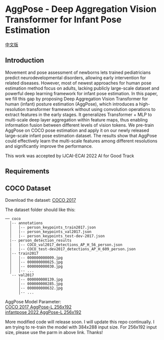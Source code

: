 # AggPose - Deep Aggregation Vision Transformer for Infant Pose Estimation    

[中文版](https://github.com/SZAR-LAB/AggPose/blob/main/CHINESE_README.md)  

## Introduction     

Movement and pose assessment of newborns lets trained pediatricians predict neurodevelopmental disorders, allowing early intervention for related diseases. However, most of newest approaches for human pose estimation method focus on adults, lacking publicly large-scale dataset and powerful deep learning framework for infant pose estimation. In this paper, we fill this gap by proposing Deep Aggregation Vision Transformer for human (infant) posture estimation (AggPose), which introduces a high-resolution transformer framework without using convolution operations to extract features in the early stages. It generalizes Transformer + MLP to multi-scale deep layer aggregation within feature maps, thus enabling information fusion between different levels of vision tokens. We pre-train AggPose on COCO pose estimation and apply it on our newly released large-scale infant pose estimation dataset. The results show that AggPose could effectively learn the multi-scale features among different resolutions and significantly improve the performance.  

This work was accepted by IJCAI-ECAI 2022 AI for Good Track

## Requirements


## COCO Dataset

Download the dataset: [COCO 2017](https://cocodataset.org/#download)

The dataset folder should like this:    

```
── coco
  │-- annotations
  │   │-- person_keypoints_train2017.json
  │   |-- person_keypoints_val2017.json
  │   |-- person_keypoints_test-dev-2017.json
  |-- person_detection_results
  |   |-- COCO_val2017_detections_AP_H_56_person.json
  |   |-- COCO_test-dev2017_detections_AP_H_609_person.json
  │-- train2017
  │   │-- 000000000009.jpg
  │   │-- 000000000025.jpg
  │   │-- 000000000030.jpg
  │   │-- ...
  `-- val2017
      │-- 000000000139.jpg
      │-- 000000000285.jpg
      │-- 000000000632.jpg
      │-- ...
```


AggPose Model Parameter:    
[COCO 2017 AggPose-L 256x192](https://drive.google.com/file/d/1h9mu7EDwwWLmYcWh0z1ToknCbR08pFZU/view?usp=sharing)    
[infantpose 2022 AggPose-L 256x192](https://drive.google.com/file/d/1wvQo5tqVr39fopm3gf9likUU1xk_sUPf/view?usp=sharing)
      
More modified code will release soon. I will update this repo continually. I am trying to re-train the model with 384x288 input size. For 256x192 input size, please use the parm in above link. Thanks! 





